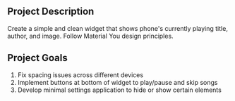 ## Project Description
Create a simple and clean widget that shows phone's currently playing title, author, and image. Follow Material You design principles.

## Project Goals
1. Fix spacing issues across different devices
2. Implement buttons at bottom of widget to play/pause and skip songs
3. Develop minimal settings application to hide or show certain elements
